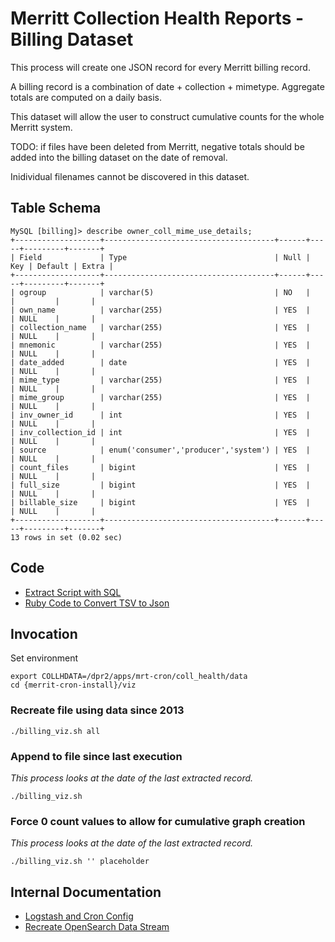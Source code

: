 # Merritt Collection Health Reports - Billing Dataset

This process will create one JSON record for every Merritt billing record.  

A billing record is a combination of date + collection + mimetype.  Aggregate totals are computed on a daily basis.

This dataset will allow the user to construct cumulative counts for the whole Merritt system.

TODO: if files have been deleted from Merritt, negative totals should be added into the billing dataset on the date of removal.

Inidividual filenames cannot be discovered in this dataset.

## Table Schema
```
MySQL [billing]> describe owner_coll_mime_use_details;
+-------------------+--------------------------------------+------+-----+---------+-------+
| Field             | Type                                 | Null | Key | Default | Extra |
+-------------------+--------------------------------------+------+-----+---------+-------+
| ogroup            | varchar(5)                           | NO   |     |         |       |
| own_name          | varchar(255)                         | YES  |     | NULL    |       |
| collection_name   | varchar(255)                         | YES  |     | NULL    |       |
| mnemonic          | varchar(255)                         | YES  |     | NULL    |       |
| date_added        | date                                 | YES  |     | NULL    |       |
| mime_type         | varchar(255)                         | YES  |     | NULL    |       |
| mime_group        | varchar(255)                         | YES  |     | NULL    |       |
| inv_owner_id      | int                                  | YES  |     | NULL    |       |
| inv_collection_id | int                                  | YES  |     | NULL    |       |
| source            | enum('consumer','producer','system') | YES  |     | NULL    |       |
| count_files       | bigint                               | YES  |     | NULL    |       |
| full_size         | bigint                               | YES  |     | NULL    |       |
| billable_size     | bigint                               | YES  |     | NULL    |       |
+-------------------+--------------------------------------+------+-----+---------+-------+
13 rows in set (0.02 sec)
```

## Code
- [Extract Script with SQL](billing_viz.sh)
- [Ruby Code to Convert TSV to Json](make_json.rb)

## Invocation

Set environment
```
export COLLHDATA=/dpr2/apps/mrt-cron/coll_health/data
cd {merrit-cron-install}/viz
```

### Recreate file using data since 2013
```
./billing_viz.sh all
```

### Append to file since last execution

_This process looks at the date of the last extracted record._
```
./billing_viz.sh
```

### Force 0 count values to allow for cumulative graph creation

_This process looks at the date of the last extracted record._
```
./billing_viz.sh '' placeholder
```

## Internal Documentation

- [Logstash and Cron Config](https://github.com/CDLUC3/uc3-ops-puppet-hiera/blob/main/fqsn/uc3-mrt-batch-prd.yaml)
- [Recreate OpenSearch Data Stream](https://github.com/CDLUC3/mrt-doc-private/blob/main/docs/system-recovery/open-search-dataset-management.md)


